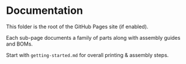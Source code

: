# Documentation

This folder is the root of the GitHub Pages site (if enabled).

Each sub-page documents a family of parts along with assembly guides and BOMs.

Start with `getting-started.md` for overall printing & assembly steps. 